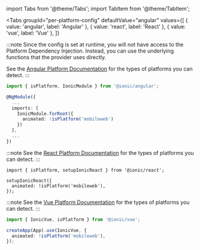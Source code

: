 import Tabs from '@theme/Tabs';
import TabItem from '@theme/TabItem';

<Tabs
  groupId="per-platform-config"
  defaultValue="angular"
  values={[
    { value: 'angular', label: 'Angular' },
    { value: 'react', label: 'React' },
    { value: 'vue', label: 'Vue' },
  ]}
>
<TabItem value="angular">

:::note
Since the config is set at runtime, you will not have access to the Platform Dependency Injection. Instead, you can use the underlying functions that the provider uses directly.

See the [Angular Platform Documentation](../angular/platform) for the types of platforms you can detect.
:::

```ts title="app.module.ts"
import { isPlatform, IonicModule } from '@ionic/angular';

@NgModule({
  ...
  imports: [
    IonicModule.forRoot({
      animated: !isPlatform('mobileweb')
    })
  ],
  ...
})
```

</TabItem>
<TabItem value="react">

:::note
See the [React Platform Documentation](../react/platform) for the types of platforms you can detect.
:::

```tsx title="App.tsx"
import { isPlatform, setupIonicReact } from '@ionic/react';

setupIonicReact({
  animated: !isPlatform('mobileweb'),
});
```

</TabItem>
<TabItem value="vue">

:::note
See the [Vue Platform Documentation](../vue/platform) for the types of platforms you can detect.
:::

```ts title="main.ts"
import { IonicVue, isPlatform } from '@ionic/vue';

createApp(App).use(IonicVue, {
  animated: !isPlatform('mobileweb'),
});
```

</TabItem>
</Tabs>
